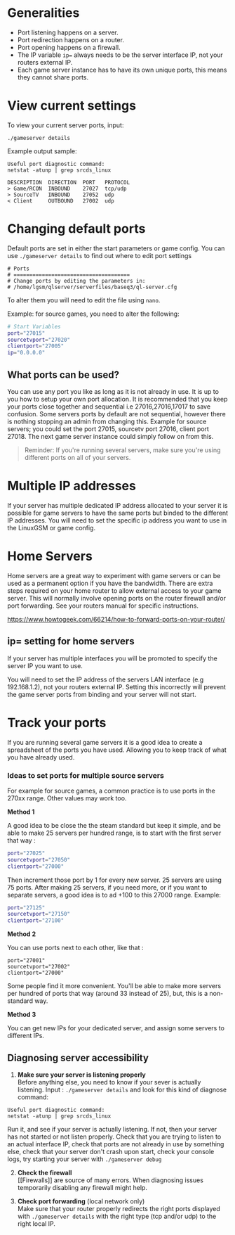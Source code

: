 # Generalities
 
* Port listening happens on a server.
* Port redirection happens on a router.
* Port opening happens on a firewall.
* The IP variable `ip=` always needs to be the server interface IP, not your routers external IP.
* Each game server instance has to have its own unique ports, this means they cannot share ports.

# View current settings

To view your current server ports, input: 

`./gameserver details`

Example output sample:

````
Useful port diagnostic command:
netstat -atunp | grep srcds_linux

DESCRIPTION  DIRECTION  PORT   PROTOCOL
> Game/RCON  INBOUND    27027  tcp/udp
> SourceTV   INBOUND    27052  udp
< Client     OUTBOUND   27002  udp
````

# Changing default ports

Default ports are set in either the start parameters or game config. 
You can use `./gameserver details` to find out where to edit port settings

	# Ports
	# =====================================
	# Change ports by editing the parameters in:
	# /home/lgsm/qlserver/serverfiles/baseq3/ql-server.cfg

To alter them you will need to edit the file using `nano`.

Example: for source games, you need to alter the following: 
````bash
# Start Variables
port="27015"
sourcetvport="27020"
clientport="27005"
ip="0.0.0.0"
````

## What ports can be used?

You can use any port you like as long as it is not already in use. It is up to you how to setup your own port allocation. It is recommended that you keep your ports close together and sequential i.e 27016,27016,17017 to save confusion. Some servers ports by default are not sequential, however there is nothing stopping an admin from changing this. Example for source servers; you could set the port 27015, sourcetv port 27016, client port 27018. The next game server instance could simply follow on from this.

>Reminder: If you're running several servers, make sure you're using different ports on all of your servers.

# Multiple IP addresses
If your server has multiple dedicated IP address allocated to your server it is possible for game servers to have the same ports but binded to the different IP addresses. You will need to set the specific ip address you want to use in the LinuxGSM or game config.

# Home Servers
Home servers are a great way to experiment with game servers or can be used as a permanent option if you have the bandwidth. There are extra steps required on your home router to allow external access to your game server. This will normally involve opening ports on the router firewall and/or port forwarding. See your routers manual for specific instructions.

https://www.howtogeek.com/66214/how-to-forward-ports-on-your-router/


## ip= setting for home servers
If your server has multiple interfaces you will be promoted to specify the server IP you want to use.

You will need to set the IP address of the servers LAN interface (e.g 192.168.1.2), not your routers external IP. Setting this incorrectly will prevent the game server ports from binding and your server will not start.

# Track your ports
If you are running several game servers it is a good idea to create a spreadsheet of the ports you have used. Allowing you to keep track of what you have already used.

### Ideas to set ports for multiple source servers

For example for source games, a common practice is to use ports in the 270xx range. Other values may work too.

**Method 1**

A good idea to be close the the steam standard but keep it simple, and be able to make 25 servers per hundred range, is to start with the first server that way : 

````bash
port="27025"
sourcetvport="27050"
clientport="27000"
````

Then increment those port  by 1 for every new server. 25 servers are using 75 ports. After making 25 servers, if you need more, or if you want to separate servers, a good idea is to ad +100 to this 27000 range. Example: 

````bash
port="27125"
sourcetvport="27150"
clientport="27100"
````

**Method 2**

You can use ports next to each other, like that : 

    port="27001"
    sourcetvport="27002"
    clientport="27000"

Some people find it more convenient. You'll be able to make more servers per hundred of ports that way (around 33 instead of 25), but, this is a non-standard way. 

**Method 3** 

You can get new IPs for your dedicated server, and assign some servers to different IPs.

## Diagnosing server accessibility

1) **Make sure your server is listening properly**  
Before anything else, you need to know if your sever is actually listening.
Input : `./gameserver details` and look for this kind of diagnose command:
````
Useful port diagnostic command:
netstat -atunp | grep srcds_linux
````
Run it, and see if your server is actually listening.
If not, then your server has not started or not listen properly. Check that you are trying to listen to an actual interface IP, check that ports are not already in use by something else, check that your server don't crash upon start, check your console logs, try starting your server with `./gameserver debug`

2) **Check the firewall**  
[[Firewalls]] are source of many errors. When diagnosing issues temporarily disabling any firewall might help.

3) **Check port forwarding** (local network only)  
Make sure that your router properly redirects the right ports displayed with `./gameserver details` with the right type (tcp and/or udp) to the right local IP. 